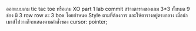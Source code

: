 ออกแบบเกม tic tac toe หรือเกม XO
part 1 lab commit 
    สร้างตารางของเกม 3*3 ทั้งหมด 9 ช่อง 
    มี 3 row row ละ 3 box
    โดยกำหนด Style ตามที่ต้องการ และให้ตารางอยู่ตรงกลาง 
    เมื่อนำเมาส์ไปวางก็จะแสดงตามคำสั่งของ cursor: pointer; 